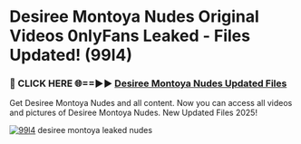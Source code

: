 # Desiree Montoya Nudes Original Videos 0nlyFans Leaked - Files Updated! (99l4)

<h3>🔴 CLICK HERE 🌐==►► <a href="https://tinyurl.com/5h6xmrr3" rel="nofollow">Desiree Montoya Nudes Updated Files</a></h3>

Get Desiree Montoya Nudes and all content. Now you can access all videos and pictures of Desiree Montoya Nudes. New Updated Files 2025!

[![99l4](https://i.imgur.com/KVD873Z.gif)](https://tinyurl.com/5h6xmrr3)
desiree montoya leaked nudes
